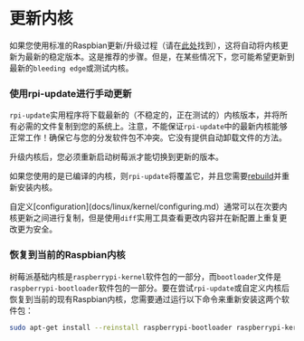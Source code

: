# 更新内核

如果您使用标准的Raspbian更新/升级过程（请在[此处](docs/raspbian/updating.md)找到），这将自动将内核更新为最新的稳定版本。这是推荐的步骤。但是，在某些情况下，您可能希望更新到最新的`bleeding edge`或测试内核。

### 使用rpi-update进行手动更新

`rpi-update`实用程序将下载最新的（不稳定的，正在测试的）内核版本，并将所有必需的文件复制到您的系统上。注意，不能保证`rpi-update`中的最新内核能够正常工作！确保它与您的分发软件包不冲突。它没有提供自动卸载文件的方法。

升级内核后，您必须重新启动树莓派才能切换到更新的版本。

如果您使用的是已编译的内核，则`rpi-update`将覆盖它，并且您需要[rebuild](docs/linux/kernel/building.md)并重新安装内核。

自定义[configuration](docs/linux/kernel/configuring.md）通常可以在次要内核更新之间进行复制，但是使用`diff`实用工具查看更改内容并在新配置上重复更改更为安全。

### 恢复到当前的Raspbian内核

树莓派基础内核是`raspberrypi-kernel`软件包的一部分，而`bootloader`文件是`raspberrypi-bootloader`软件包的一部分。要在尝试`rpi-update`或自定义内核后恢复到当前的现有Raspbian内核，您需要通过运行以下命令来重新安装这两个软件包：

```bash
sudo apt-get install --reinstall raspberrypi-bootloader raspberrypi-kernel
```
